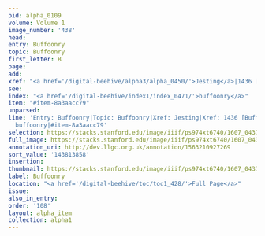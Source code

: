 ```yaml
---
pid: alpha_0109
volume: Volume 1
image_number: '438'
head:
entry: Buffoonry
topic: Buffoonry
first_letter: B
page:
add:
xref: "<a href='/digital-beehive/alpha3/alpha_0450/'>Jesting</a>|1436 [Buffoons]"
see:
index: "<a href='/digital-beehive/index1/index_0471/'>buffoonry</a>"
item: "#item-8a3aacc79"
unparsed:
line: 'Entry: Buffoonry|Topic: Buffoonry|Xref: Jesting|Xref: 1436 [Buffoons]|Index:
  buffoonry|#item-8a3aacc79'
selection: https://stacks.stanford.edu/image/iiif/ps974xt6740/1607_0437/851,3858,2906,581/full/0/default.jpg
full_image: https://stacks.stanford.edu/image/iiif/ps974xt6740/1607_0437/full/full/0/default.jpg
annotation_uri: http://dev.llgc.org.uk/annotation/1563210927269
sort_value: '143813858'
insertion:
thumbnail: https://stacks.stanford.edu/image/iiif/ps974xt6740/1607_0437/851,3858,600,180/250,/0/default.jpg
label: Buffoonry
location: "<a href='/digital-beehive/toc/toc1_428/'>Full Page</a>"
issue:
also_in_entry:
order: '108'
layout: alpha_item
collection: alpha1
---
```

